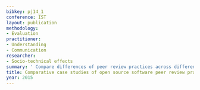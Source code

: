 ```yaml
---
bibkey: pj14_1
conference: IST
layout: publication
methodology:
- Evaluation
practitioner:
- Understanding
- Communication
researcher:
- Socio-technical effects
summary: ' Compare differences of peer review practices across different OSS communities'
title: Comparative case studies of open source software peer review practices
year: 2015
---
```

